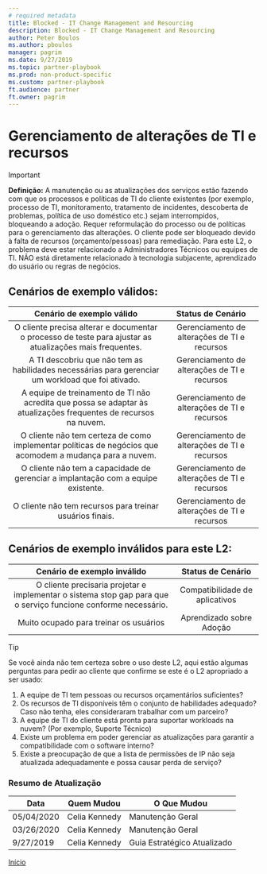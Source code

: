 ```yaml
---
# required metadata
title: Blocked - IT Change Management and Resourcing
description: Blocked - IT Change Management and Resourcing
author: Peter Boulos
ms.author: pboulos
manager: pagrim
ms.date: 9/27/2019
ms.topic: partner-playbook 
ms.prod: non-product-specific 
ms.custom: partner-playbook 
ft.audience: partner
ft.owner: pagrim
---
```


# Gerenciamento de alterações de TI e recursos

> [!IMPORTANT]
> **Definição:** A manutenção ou as atualizações dos serviços estão fazendo com que os processos e políticas de TI do cliente existentes (por exemplo, processo de TI, monitoramento, tratamento de incidentes, descoberta de problemas, política de uso doméstico etc.) sejam interrompidos, bloqueando a adoção. Requer reformulação do processo ou de políticas para o gerenciamento das alterações. O cliente pode ser bloqueado devido à falta de recursos (orçamento/pessoas) para remediação. Para este L2, o problema deve estar relacionado a Administradores Técnicos ou equipes de TI. NÃO está diretamente relacionado à tecnologia subjacente, aprendizado do usuário ou regras de negócios.

## Cenários de exemplo válidos:

| Cenário de exemplo válido | Status de Cenário |
| :--: | :--: |
| O cliente precisa alterar e documentar o processo de teste para ajustar as atualizações mais frequentes. | Gerenciamento de alterações de TI e recursos |
| A TI descobriu que não tem as habilidades necessárias para gerenciar um workload que foi ativado. | Gerenciamento de alterações de TI e recursos |
| A equipe de treinamento de TI não acredita que possa se adaptar às atualizações frequentes de recursos na nuvem. | Gerenciamento de alterações de TI e recursos |
| O cliente não tem certeza de como implementar políticas de negócios que acomodem a mudança para a nuvem. | Gerenciamento de alterações de TI e recursos |
| O cliente não tem a capacidade de gerenciar a implantação com a equipe existente. | Gerenciamento de alterações de TI e recursos |
| O cliente não tem recursos para treinar usuários finais. | Gerenciamento de alterações de TI e recursos |

## Cenários de exemplo inválidos para este L2:

| Cenário de exemplo inválido | Status de Cenário |
| :--: | :--: |
| O cliente precisaria projetar e implementar o sistema stop gap para que o serviço funcione conforme necessário. | Compatibilidade de aplicativos |
| Muito ocupado para treinar os usuários | Aprendizado sobre Adoção |

> [!TIP]
> Se você ainda não tem certeza sobre o uso deste L2, aqui estão algumas perguntas para pedir ao cliente que confirme se este é o L2 apropriado a ser usado:
>    1. A equipe de TI tem pessoas ou recursos orçamentários suficientes?
>    2. Os recursos de TI disponíveis têm o conjunto de habilidades adequado? Caso não tenha, eles consideraram trabalhar com um parceiro?
>    3. A equipe de TI do cliente está pronta para suportar workloads na nuvem? (Por exemplo, Suporte Técnico)
>    4. Existe um problema em poder gerenciar as atualizações para garantir a compatibilidade com o software interno?
>    5. Existe a preocupação de que a lista de permissões de IP não seja atualizada adequadamente e possa causar perda de serviço?​

###  Resumo de Atualização

|Data|Quem Mudou|O Que Mudou|
|---------|---------------|----------------------------|
|05/04/2020| Celia Kennedy|  Manutenção Geral|
|03/26/2020| Celia Kennedy| Manutenção Geral|
|9/27/2019| Celia Kennedy| Guia Estratégico Atualizado|

[Início](http://partner-docs.microsoft.com)
